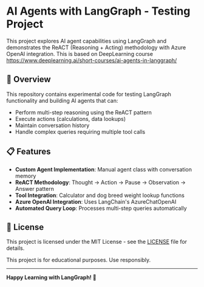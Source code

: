# AI Agents with LangGraph - Testing Project

This project explores AI agent capabilities using LangGraph and demonstrates the ReACT (Reasoning + Acting) methodology with Azure OpenAI integration. This is based on DeepLearning course 
https://www.deeplearning.ai/short-courses/ai-agents-in-langgraph/

## 🚀 Overview

This repository contains experimental code for testing LangGraph functionality and building AI agents that can:
- Perform multi-step reasoning using the ReACT pattern
- Execute actions (calculations, data lookups)
- Maintain conversation history
- Handle complex queries requiring multiple tool calls

## 📋 Features

- **Custom Agent Implementation**: Manual agent class with conversation memory
- **ReACT Methodology**: Thought → Action → Pause → Observation → Answer pattern
- **Tool Integration**: Calculator and dog breed weight lookup functions
- **Azure OpenAI Integration**: Uses LangChain's AzureChatOpenAI
- **Automated Query Loop**: Processes multi-step queries automatically

## 📄 License

This project is licensed under the MIT License - see the [LICENSE](LICENSE) file for details.

This project is for educational purposes. Use responsibly.

---

**Happy Learning with LangGraph! 🎯**
